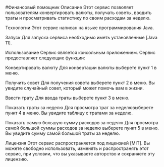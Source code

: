 #Финансовый помощник
Описание
Этот сервис позволяет пользователям конвертировать валюты, получать советы, вводить траты и просматривать статистику по своим расходам за неделю.

Технологии
Этот сервис написан на языке программирования Java.

Запуск
Для запуска сервиса необходимо иметь установленные [Java 11].

Использование
Сервис является консольным приложением.
Сервис предоставляет следующие функции:

Конвертировать валюту
Для конвертации валюты выберете пункт 1 в меню.

Получить совет
Для получения совета выберете пункт 2 в меню. Вы увидите случайный совет, который может помочь вам в жизни.

Ввести трату
Для ввода траты выберете пункт 3 в меню.

Показать траты за неделю
Для просмотра трат за неделювыберете пункт 4 в меню. Вы увидите таблицу с тратами за неделю.

Показать самую большую сумму расходов за неделю
Для просмотра самой большой суммы расходов за неделю выберете пункт 5 в меню. Вы увидите сумму самой большой траты за неделю.

Лицензия
Этот сервис распространяется под лицензией [MIT]. Вы можете свободно использовать, изменять и распространять этот сервис, при условии, что вы указываете авторство и сохраняете эту лицензию.
